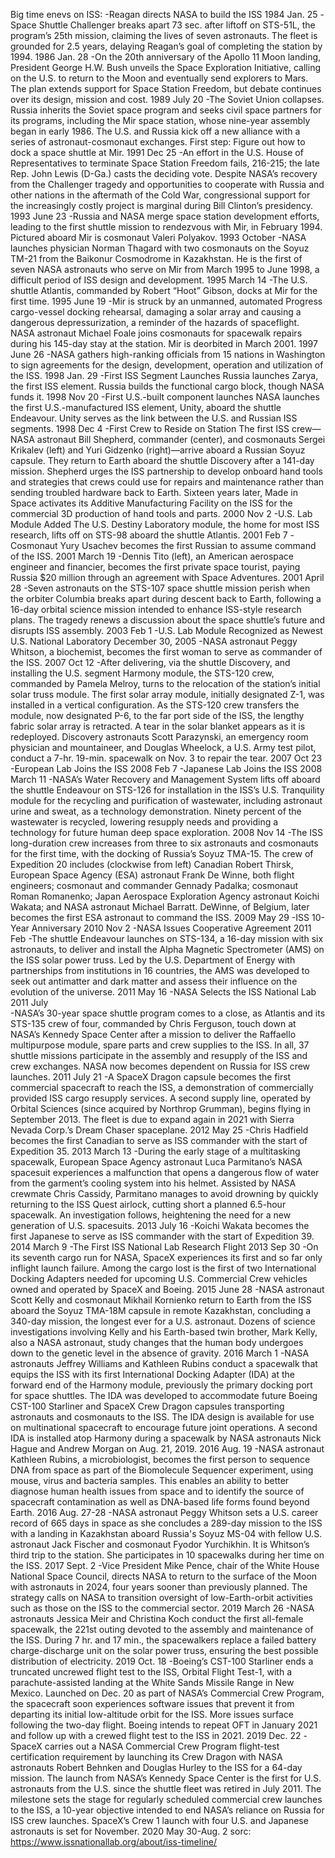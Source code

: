 Big time enevs on ISS:
    -Reagan directs NASA to build the ISS
1984 Jan. 25
    -Space Shuttle Challenger breaks apart 73 sec. after liftoff on STS-51L, the program’s 25th mission, claiming the lives of seven astronauts. The fleet is grounded for 2.5 years, delaying Reagan’s goal of completing the station by 1994.
1986 Jan. 28
    -On the 20th anniversary of the Apollo 11 Moon landing, President George H.W. Bush unveils the Space Exploration Initiative, calling on the U.S. to return to the Moon and eventually send explorers to Mars. The plan extends support for Space Station Freedom, but debate continues over its design, mission and cost.
1989 July 20
    -The Soviet Union collapses. Russia inherits the Soviet space program and seeks civil space partners for its programs, including the Mir space station, whose nine-year assembly began in early 1986. The U.S. and Russia kick off a new alliance with a series of astronaut-cosmonaut exchanges. First step: Figure out how to dock a space shuttle at Mir.
1991 Dec 25
    -An effort in the U.S. House of Representatives to terminate Space Station Freedom fails, 216-215; the late Rep. John Lewis (D-Ga.) casts the deciding vote. Despite NASA’s recovery from the Challenger tragedy and opportunities to cooperate with Russia and other nations in the aftermath of the Cold War, congressional support for the increasingly costly project is marginal during Bill Clinton’s presidency.
1993 June 23
    -Russia and NASA merge space station development efforts, leading to the first shuttle mission to rendezvous with Mir, in February 1994. Pictured aboard Mir is cosmonaut Valeri Polyakov.
1993 October
    -NASA launches physician Norman Thagard with two cosmonauts on the Soyuz TM-21 from the Baikonur Cosmodrome in Kazakhstan. He is the first of seven NASA astronauts who serve on Mir from March 1995 to June 1998, a difficult period of ISS design and development.
1995 March 14
    -The U.S. shuttle Atlantis, commanded by Robert “Hoot” Gibson, docks at Mir for the first time.
1995 June 19
    -Mir is struck by an unmanned, automated Progress cargo-vessel docking rehearsal, damaging a solar array and causing a dangerous depressurization, a reminder of the hazards of spaceflight. NASA astronaut Michael Foale joins cosmonauts for spacewalk repairs during his 145-day stay at the station. Mir is deorbited in March 2001.
1997 June 26
    -NASA gathers high-ranking officials from 15 nations in Washington to sign agreements for the design, development, operation and utilization of the ISS.
1998 Jan. 29
    -First ISS Segment Launches
    Russia launches Zarya, the first ISS element. Russia builds the functional cargo block, though NASA funds it.
1998 Nov 20 
    -First U.S.-built component launches
    NASA launches the first U.S.-manufactured ISS element, Unity, aboard the shuttle Endeavour. Unity serves as the link between the U.S. and Russian ISS segments.
1998 Dec 4
    -First Crew to Reside on Station
    The first ISS crew—NASA astronaut Bill Shepherd, commander (center), and cosmonauts Sergei Krikalev (left) and Yuri Gidzenko (right)—arrive aboard a Russian Soyuz capsule. They return to Earth aboard the shuttle Discovery after a 141-day mission. Shepherd urges the ISS partnership to develop onboard hand tools and strategies that crews could use for repairs and maintenance rather than sending troubled hardware back to Earth. Sixteen years later, Made in Space activates its Additive Manufacturing Facility on the ISS for the commercial 3D production of hand tools and parts.
2000 Nov 2
    -U.S. Lab Module Added 
    The U.S. Destiny Laboratory module, the home for most ISS research, lifts off on STS-98 aboard the shuttle Atlantis.
2001 Feb 7
    -Cosmonaut Yury Usachev becomes the first Russian to assume command of the ISS.
2001 March 19
    -Dennis Tito (left), an American aerospace engineer and financier, becomes the first private space tourist, paying Russia $20 million through an agreement with Space Adventures.
2001 April 28
    -Seven astronauts on the STS-107 space shuttle mission perish when the orbiter Columbia breaks apart during descent back to Earth, following a 16-day orbital science mission intended to enhance ISS-style research plans. The tragedy renews a discussion about the space shuttle’s future and disrupts ISS assembly.
2003 Feb 1
    -U.S. Lab Module Recognized as Newest U.S. National Laboratory
December 30, 2005
    -NASA astronaut Peggy Whitson, a biochemist, becomes the first woman to serve as commander of the ISS.
2007 Oct 12
    -After delivering, via the shuttle Discovery, and installing the U.S. segment Harmony module, the STS-120 crew, commanded by Pamela Melroy, turns to the relocation of the station’s initial solar truss module. The first solar array module, initially designated Z-1, was installed in a vertical configuration. As the STS-120 crew transfers the module, now designated P-6, to the far port side of the ISS, the lengthy fabric solar array is retracted. A tear in the solar blanket appears as it is redeployed. Discovery astronauts Scott Parazynski, an emergency room physician and mountaineer, and Douglas Wheelock, a U.S. Army test pilot, conduct a 7-hr. 19-min. spacewalk on Nov. 3 to repair the tear.
2007 Oct 23
    -European Lab Joins the ISS
2008 Feb 7
    -Japanese Lab Joins the ISS
2008 March 11
    -NASA’s Water Recovery and Management System lifts off aboard the shuttle Endeavour on STS-126 for installation in the ISS’s U.S. Tranquility module for the recycling and purification of wastewater, including astronaut urine and sweat, as a technology demonstration. Ninety percent of the wastewater is recycled, lowering resupply needs and providing a technology for future human deep space exploration.
2008 Nov 14
    -The ISS long-duration crew increases from three to six astronauts and cosmonauts for the first time, with the docking of Russia’s Soyuz TMA-15. The crew of Expedition 20 includes (clockwise from left) Canadian Robert Thirsk, European Space Agency (ESA) astronaut Frank De Winne, both flight engineers; cosmonaut and commander Gennady Padalka; cosmonaut Roman Romanenko; Japan Aerospace Exploration Agency astronaut Koichi Wakata; and NASA astronaut Michael Barratt. DeWinne, of Belgium, later becomes the first ESA astronaut to command the ISS.
2009 May 29
    -ISS 10-Year Anniversary
2010 Nov 2
    -NASA Issues Cooperative Agreement
2011 Feb
    -The shuttle Endeavour launches on STS-134, a 16-day mission with six astronauts, to deliver and install the Alpha Magnetic Spectrometer (AMS) on the ISS solar power truss. Led by the U.S. Department of Energy with partnerships from institutions in 16 countries, the AMS was developed to seek out antimatter and dark matter and assess their influence on the evolution of the universe.
2011 May 16
    -NASA Selects the ISS National Lab
2011 July   
    -NASA’s 30-year space shuttle program comes to a close, as Atlantis and its STS-135 crew of four, commanded by Chris Ferguson, touch down at NASA’s Kennedy Space Center after a mission to deliver the Raffaello multipurpose module, spare parts and crew supplies to the ISS. In all, 37 shuttle missions participate in the assembly and resupply of the ISS and crew exchanges. NASA now becomes dependent on Russia for ISS crew launches.
2011 July 21
    -A SpaceX Dragon capsule becomes the first commercial spacecraft to reach the ISS, a demonstration of commercially provided ISS cargo resupply services. A second supply line, operated by Orbital Sciences (since acquired by Northrop Grumman), begins flying in September 2013. The fleet is due to expand again in 2021 with Sierra Nevada Corp.’s Dream Chaser spaceplane.
2012 May 25
    -Chris Hadfield becomes the first Canadian to serve as ISS commander with the start of Expedition 35.
2013 March 13
    -During the early stage of a multitasking spacewalk, European Space Agency astronaut Luca Parmitano’s NASA spacesuit experiences a malfunction that opens a dangerous flow of water from the garment’s cooling system into his helmet. Assisted by NASA crewmate Chris Cassidy, Parmitano manages to avoid drowning by quickly returning to the ISS Quest airlock, cutting short a planned 6.5-hour spacewalk. An investigation follows, heightening the need for a new generation of U.S. spacesuits.
2013 July 16
    -Koichi Wakata becomes the first Japanese to serve as ISS commander with the start of Expedition 39.
2014 March 9
    -The First ISS National Lab Research Flight
2013 Sep 30
    -On its seventh cargo run for NASA, SpaceX experiences its first and so far only inflight launch failure. Among the cargo lost is the first of two International Docking Adapters needed for upcoming U.S. Commercial Crew vehicles owned and operated by SpaceX and Boeing.
2015 June 28
    -NASA astronaut Scott Kelly and cosmonaut Mikhail Kornienko return to Earth from the ISS aboard the Soyuz TMA-18M capsule in remote Kazakhstan, concluding a 340-day mission, the longest ever for a U.S. astronaut. Dozens of science investigations involving Kelly and his Earth-based twin brother, Mark Kelly, also a NASA astronaut, study changes that the human body undergoes down to the genetic level in the absence of gravity.
2016 March 1
    -NASA astronauts Jeffrey Williams and Kathleen Rubins conduct a spacewalk that equips the ISS with its first International Docking Adapter (IDA) at the forward end of the Harmony module, previously the primary docking port for space shuttles. The IDA was developed to accommodate future Boeing CST-100 Starliner and SpaceX Crew Dragon capsules transporting astronauts and cosmonauts to the ISS. The IDA design is available for use on multinational spacecraft to encourage future joint operations. A second IDA is installed atop Harmony during a spacewalk by NASA astronauts Nick Hague and Andrew Morgan on Aug. 21, 2019.
2016 Aug. 19
    -NASA astronaut Kathleen Rubins, a microbiologist, becomes the first person to sequence DNA from space as part of the Biomolecule Sequencer experiment, using mouse, virus and bacteria samples. This enables an ability to better diagnose human health issues from space and to identify the source of spacecraft contamination as well as DNA-based life forms found beyond Earth.
2016 Aug. 27-28
    -NASA astronaut Peggy Whitson sets a U.S. career record of 665 days in space as she concludes a 289-day mission to the ISS with a landing in Kazakhstan aboard Russia's Soyuz MS-04 with fellow U.S. astronaut Jack Fischer and cosmonaut Fyodor Yurchikhin. It is Whitson’s third trip to the station. She participates in 10 spacewalks during her time on the ISS.
2017 Sept. 2
    -Vice President Mike Pence, chair of the White House National Space Council, directs NASA to return to the surface of the Moon with astronauts in 2024, four years sooner than previously planned. The strategy calls on NASA to transition oversight of low-Earth-orbit activities such as those on the ISS to the commercial sector.
2019 March 26
    -NASA astronauts Jessica Meir and Christina Koch conduct the first all-female spacewalk, the 221st outing devoted to the assembly and maintenance of the ISS. During 7 hr. and 17 min., the spacewalkers replace a failed battery charge-discharge unit on the solar power truss, ensuring the best possible distribution of electricity.
2019 Oct. 18
    -Boeing’s CST-100 Starliner ends a truncated uncrewed flight test to the ISS, Orbital Flight Test-1, with a parachute-assisted landing at the White Sands Missile Range in New Mexico. Launched on Dec. 20 as part of NASA’s Commercial Crew Program, the spacecraft soon experiences software issues that prevent it from departing its initial low-altitude orbit for the ISS. More issues surface following the two-day flight. Boeing intends to repeat OFT in January 2021 and follow up with a crewed flight test to the ISS in 2021.
2019 Dec. 22
    -SpaceX carries out a NASA Commercial Crew Program flight-test certification requirement by launching its Crew Dragon with NASA astronauts Robert Behnken and Douglas Hurley to the ISS for a 64-day mission. The launch from NASA’s Kennedy Space Center is the first for U.S. astronauts from the U.S. since the shuttle fleet was retired in July 2011. The milestone sets the stage for regularly scheduled commercial crew launches to the ISS, a 10-year objective intended to end NASA’s reliance on Russia for ISS crew launches. SpaceX’s Crew 1 launch with four U.S. and Japanese astronauts is set for November.
2020 May 30-Aug. 2
sorc: https://www.issnationallab.org/about/iss-timeline/
